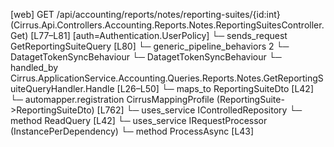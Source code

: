 [web] GET /api/accounting/reports/notes/reporting-suites/{id:int}  (Cirrus.Api.Controllers.Accounting.Reports.Notes.ReportingSuitesController.Get)  [L77–L81] [auth=Authentication.UserPolicy]
  └─ sends_request GetReportingSuiteQuery [L80]
    └─ generic_pipeline_behaviors 2
      └─ DatagetTokenSyncBehaviour
      └─ DatagetTokenSyncBehaviour
    └─ handled_by Cirrus.ApplicationService.Accounting.Queries.Reports.Notes.GetReportingSuiteQueryHandler.Handle [L26–L50]
      └─ maps_to ReportingSuiteDto [L42]
        └─ automapper.registration CirrusMappingProfile (ReportingSuite->ReportingSuiteDto) [L762]
      └─ uses_service IControlledRepository<ReportingSuite>
        └─ method ReadQuery [L42]
      └─ uses_service IRequestProcessor (InstancePerDependency)
        └─ method ProcessAsync [L43]


